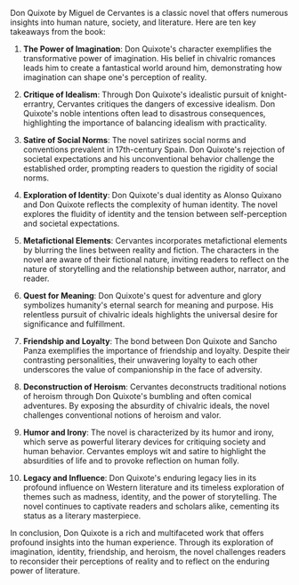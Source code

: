 Don Quixote by Miguel de Cervantes is a classic novel that offers numerous insights into human nature, society, and literature. Here are ten key takeaways from the book:

1. **The Power of Imagination**: Don Quixote's character exemplifies the transformative power of imagination. His belief in chivalric romances leads him to create a fantastical world around him, demonstrating how imagination can shape one's perception of reality.

2. **Critique of Idealism**: Through Don Quixote's idealistic pursuit of knight-errantry, Cervantes critiques the dangers of excessive idealism. Don Quixote's noble intentions often lead to disastrous consequences, highlighting the importance of balancing idealism with practicality.

3. **Satire of Social Norms**: The novel satirizes social norms and conventions prevalent in 17th-century Spain. Don Quixote's rejection of societal expectations and his unconventional behavior challenge the established order, prompting readers to question the rigidity of social norms.

4. **Exploration of Identity**: Don Quixote's dual identity as Alonso Quixano and Don Quixote reflects the complexity of human identity. The novel explores the fluidity of identity and the tension between self-perception and societal expectations.

5. **Metafictional Elements**: Cervantes incorporates metafictional elements by blurring the lines between reality and fiction. The characters in the novel are aware of their fictional nature, inviting readers to reflect on the nature of storytelling and the relationship between author, narrator, and reader.

6. **Quest for Meaning**: Don Quixote's quest for adventure and glory symbolizes humanity's eternal search for meaning and purpose. His relentless pursuit of chivalric ideals highlights the universal desire for significance and fulfillment.

7. **Friendship and Loyalty**: The bond between Don Quixote and Sancho Panza exemplifies the importance of friendship and loyalty. Despite their contrasting personalities, their unwavering loyalty to each other underscores the value of companionship in the face of adversity.

8. **Deconstruction of Heroism**: Cervantes deconstructs traditional notions of heroism through Don Quixote's bumbling and often comical adventures. By exposing the absurdity of chivalric ideals, the novel challenges conventional notions of heroism and valor.

9. **Humor and Irony**: The novel is characterized by its humor and irony, which serve as powerful literary devices for critiquing society and human behavior. Cervantes employs wit and satire to highlight the absurdities of life and to provoke reflection on human folly.

10. **Legacy and Influence**: Don Quixote's enduring legacy lies in its profound influence on Western literature and its timeless exploration of themes such as madness, identity, and the power of storytelling. The novel continues to captivate readers and scholars alike, cementing its status as a literary masterpiece.

In conclusion, Don Quixote is a rich and multifaceted work that offers profound insights into the human experience. Through its exploration of imagination, identity, friendship, and heroism, the novel challenges readers to reconsider their perceptions of reality and to reflect on the enduring power of literature.
